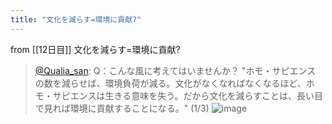 ```yaml
---
title: "文化を減らす=環境に貢献?"
---
```


from [[12日目]]
文化を減らす=環境に貢献?
> [@Qualia_san](https://twitter.com/Qualia_san/status/1589652147070971905?s=20&t=pCZ0ZQv0vvk9UWIzV1_uDg): Q：こんな風に考えてはいませんか？ "ホモ・サピエンス の数を減らせば、環境負荷が減る。文化がなくなればなくなるほど、ホモ・サピエンスは生きる意味を失う。だから文化を減らすことは、長い目で見れば環境に貢献することになる。" (1/3)
> ![image](https://pbs.twimg.com/media/Fg-T9gcVUAAu-tt.png)
